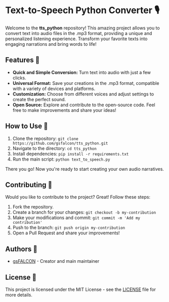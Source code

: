 # Text-to-Speech Python Converter 🎙️

Welcome to the **tts_python** repository! This amazing project allows you to convert text into audio files in the .mp3 format, providing a unique and personalized listening experience. Transform your favorite texts into engaging narrations and bring words to life!

## Features 🚀

- **Quick and Simple Conversion:** Turn text into audio with just a few clicks.
- **Universal Format:** Save your creations in the .mp3 format, compatible with a variety of devices and platforms.
- **Customization:** Choose from different voices and adjust settings to create the perfect sound.
- **Open Source:** Explore and contribute to the open-source code. Feel free to make improvements and share your ideas!

## How to Use 🤖

1. Clone the repository: `git clone https://github.com/gsfalcon/tts_python.git`
2. Navigate to the directory: `cd tts_python`
3. Install dependencies: `pip install -r requirements.txt`
4. Run the main script: `python text_to_speech.py`

There you go! Now you're ready to start creating your own audio narratives.

## Contributing 🤝

Would you like to contribute to the project? Great! Follow these steps:

1. Fork the repository.
2. Create a branch for your changes: `git checkout -b my-contribution`
3. Make your modifications and commit: `git commit -m 'Add my contribution'`
4. Push to the branch: `git push origin my-contribution`
5. Open a Pull Request and share your improvements!

## Authors 🌟

- [gsFALCON](https://github.com/gsfalcon) - Creator and main maintainer

## License 📝

This project is licensed under the MIT License - see the [LICENSE](LICENSE) file for more details.
